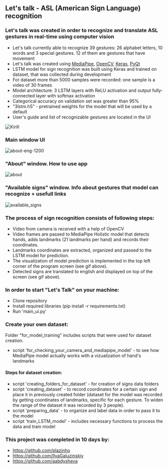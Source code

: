## Let's talk - ASL (American Sign Language) recognition
### Let's talk was created in order to recognize and translate ASL gestures in real-time using computer vision
- Let's talk currently able to recognize 39 gestures: 26 alphabet letters, 10 words and 3 special gestures. 12 of them are gestures that have movement
- Let's talk was created using [MediaPipe](https://github.com/google/mediapipe), [OpenCV](https://github.com/opencv/opencv), [Keras](https://github.com/keras-team/keras), [PyQt](https://github.com/qt)
- LSTM model for sign recognition was built using Keras and trained on dataset, that was collected during development
- For dataset more than 5000 samples were recorded: one sample is a video of 30 frames
- Model architecture: 3 LSTM layers with ReLU activation and output fully-connected layer with softmax activation
- Categorical accuracy on validation set was greater than 95%
- "3lstm.h5" - pretrained weights for the model that will be used by a default
- User's guide and list of recognizable gestures are located in the UI

![Kirill](https://user-images.githubusercontent.com/88561819/139092550-d1b2ef50-641f-467b-a74d-7a6550432974.gif)

### Main window UI
![about-eng-1200](https://user-images.githubusercontent.com/88561819/139127588-9ba7f567-4b5a-4173-86bc-9dfa5391af68.jpg)

### "About" window. How to use app
![about](https://user-images.githubusercontent.com/88561819/139136392-c7721446-11ce-42d6-bb94-cc8f4d4409de.png)

### "Available signs" window. Info about gestures that model can recognize + usefull links
![available_signs](https://user-images.githubusercontent.com/88561819/139136595-9daff1f6-02d0-470b-a402-514469fa8a30.png)

### The process of sign recognition consists of following steps:
- Video from camera is received with a help of OpenCV
- Video frames are passed to MediaPipe Holistic model that detects hands, adds landmarks (21 landmarks per hand) and records their coordinates.
- Landmarks coordinates are extracted, organized and passed to the LSTM model for prediction.
- The visualization of model prediction is implemented in the top left corner of the program screen (see gif above). 
- Detected signs are translated to english and displayed on top of the screen (see gif above).

### In order to start "Let's Talk" on your machine:
- Clone repository
- Install required libraries (pip install -r requirements.txt)
- Run 'main_ui.py'

### Create your own dataset:
Folder "for_model_training" includes scripts that were used for dataset creation.
- script 'for_checking_your_camera_and_mediapipe_model' - to see how MediaPipe model actually works with a vizualization of hand's landmarks

#### Steps for dataset creation:
- script 'creating_folders_for_dataset' - for creation of signs data folders
- script 'creating_dataset' - to record coordinates for a certain sign and place it in previously created folder (dataset for the model was recorded by getting coordinates of landmarks, specific for each gesture. To widen the range of the dataset it was recorded by 3 people).
- script 'preparing_data' - to organize and label data in order to pass it to the model
- script 'train_LSTM_model' - includes necessary functions to process the data and train model

### This project was completed in 10 days by:
- https://github.com/plazinho
- https://github.com/IlyaGaluzinskiy
- https://github.com/aabdysheva
